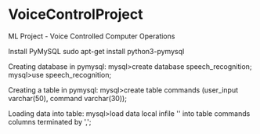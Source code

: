 # VoiceControlProject
ML Project - Voice Controlled Computer Operations

Install PyMySQL
sudo apt-get install python3-pymysql

Creating database in pymysql:
mysql>create database speech_recognition;
mysql>use speech_recognition;

Creating a table in pymysql:
mysql>create table commands
      (user_input varchar(50),
       command varchar(30));

Loading data into table:
mysql>load data local infile '<path to csv file>' into table commands columns terminated by ',';
